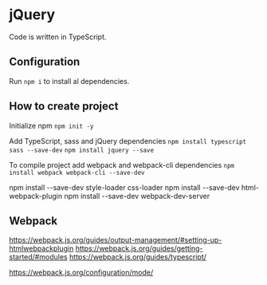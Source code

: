 # jQuery

Code is written in TypeScript.

## Configuration

Run `npm i` to install al dependencies.

## How to create project

Initialize npm
`npm init -y`

Add TypeScript, sass and jQuery dependencies
`npm install typescript sass --save-dev`
`npm install jquery --save`

To compile project add webpack and webpack-cli dependencies
`npm install webpack webpack-cli --save-dev`

npm install --save-dev style-loader css-loader
npm install --save-dev html-webpack-plugin
npm install --save-dev webpack-dev-server

## Webpack

https://webpack.js.org/guides/output-management/#setting-up-htmlwebpackplugin
https://webpack.js.org/guides/getting-started/#modules
https://webpack.js.org/guides/typescript/

https://webpack.js.org/configuration/mode/

